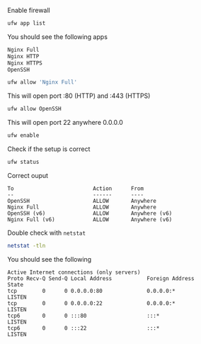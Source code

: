 

Enable firewall

```sh
ufw app list
```
You should see the following apps

```sh
Nginx Full
Nginx HTTP
Nginx HTTPS
OpenSSH
```

```sh
ufw allow 'Nginx Full'
```
This will open port :80 (HTTP) and :443 (HTTPS)

```sh
ufw allow OpenSSH
```
This will open port 22 anywhere 0.0.0.0

```sh
ufw enable
```

Check if the setup is correct
```sh
ufw status
```

Correct ouput
```
To                         Action      From
--                         ------      ----
OpenSSH                    ALLOW       Anywhere                  
Nginx Full                 ALLOW       Anywhere                  
OpenSSH (v6)               ALLOW       Anywhere (v6)             
Nginx Full (v6)            ALLOW       Anywhere (v6)
```

Double check with `netstat`
```sh
netstat -tln
```

You should see the following
```
Active Internet connections (only servers)
Proto Recv-Q Send-Q Local Address           Foreign Address         State      
tcp        0      0 0.0.0.0:80              0.0.0.0:*               LISTEN     
tcp        0      0 0.0.0.0:22              0.0.0.0:*               LISTEN     
tcp6       0      0 :::80                   :::*                    LISTEN     
tcp6       0      0 :::22                   :::*                    LISTEN     
```